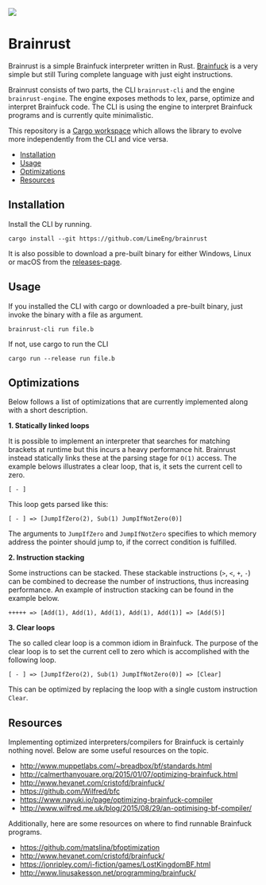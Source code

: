 ![](https://github.com/LimeEng/brainrust/workflows/CI/badge.svg)

# Brainrust

Brainrust is a simple Brainfuck interpreter written in Rust. [Brainfuck](https://en.wikipedia.org/wiki/Brainfuck) is a very simple but still Turing complete language with just eight instructions.

Brainrust consists of two parts, the CLI `brainrust-cli` and the engine `brainrust-engine`. The engine exposes methods to lex, parse, optimize and interpret Brainfuck code. The CLI is using the engine to interpret Brainfuck programs and is currently quite minimalistic.

This repository is a [Cargo workspace](https://doc.rust-lang.org/book/ch14-03-cargo-workspaces.html) which allows the library to evolve more independently from the CLI and vice versa.

- [Installation](#installation)
- [Usage](#usage)
- [Optimizations](#optimizations)
- [Resources](#resources)

## Installation

Install the CLI by running.
```
cargo install --git https://github.com/LimeEng/brainrust
```

It is also possible to download a pre-built binary for either Windows, Linux or macOS from the [releases-page](https://github.com/LimeEng/brainrust/releases).

## Usage

If you installed the CLI with cargo or downloaded a pre-built binary, just invoke the binary with a file as argument.
```
brainrust-cli run file.b
```

If not, use cargo to run the CLI
```
cargo run --release run file.b
```

## Optimizations

Below follows a list of optimizations that are currently implemented along with a short description.

**1. Statically linked loops**

It is possible to implement an interpreter that searches for matching brackets at runtime but this incurs a heavy performance hit. Brainrust instead statically links these at the parsing stage for `O(1)` access. The example belows illustrates a clear loop, that is, it sets the current cell to zero.

```
[ - ]
```

This loop gets parsed like this:
```
[ - ] => [JumpIfZero(2), Sub(1) JumpIfNotZero(0)]
```

The arguments to `JumpIfZero` and `JumpIfNotZero` specifies to which memory address the pointer should jump to, if the correct condition is fulfilled.

**2. Instruction stacking**

Some instructions can be stacked. These stackable instructions (`>`, `<`, `+`, `-`) can be combined to decrease the number of instructions, thus increasing performance. An example of instruction stacking can be found in the example below.

```
+++++ => [Add(1), Add(1), Add(1), Add(1), Add(1)] => [Add(5)]
```

**3. Clear loops**

The so called clear loop is a common idiom in Brainfuck. The purpose of the clear loop is to set the current cell to zero which is accomplished with the following loop.

```
[ - ] => [JumpIfZero(2), Sub(1) JumpIfNotZero(0)] => [Clear]
```

This can be optimized by replacing the loop with a single custom instruction `Clear`.

## Resources

Implementing optimized interpreters/compilers for Brainfuck is certainly nothing novel. Below are some useful resources on the topic.

- http://www.muppetlabs.com/~breadbox/bf/standards.html
- http://calmerthanyouare.org/2015/01/07/optimizing-brainfuck.html
- http://www.hevanet.com/cristofd/brainfuck/
- https://github.com/Wilfred/bfc
- https://www.nayuki.io/page/optimizing-brainfuck-compiler
- http://www.wilfred.me.uk/blog/2015/08/29/an-optimising-bf-compiler/

Additionally, here are some resources on where to find runnable Brainfuck programs.

- https://github.com/matslina/bfoptimization
- http://www.hevanet.com/cristofd/brainfuck/
- https://jonripley.com/i-fiction/games/LostKingdomBF.html
- http://www.linusakesson.net/programming/brainfuck/
